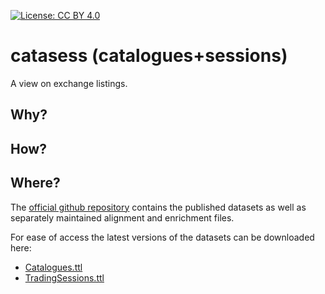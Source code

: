 [![License: CC BY 4.0](https://img.shields.io/badge/License-CC_BY_4.0-lightgrey.svg)](https://creativecommons.org/licenses/by/4.0/)

catasess (catalogues+sessions)
==============================

A view on exchange listings.


Why?
----



How?
----



Where?
------

The [official github repository](https://github.com/ga-group/catasess/) contains the
published datasets as well as separately maintained alignment and enrichment files.

For ease of access the latest versions of the datasets can be downloaded here:

- [Catalogues.ttl](Catalogues.ttl)
- [TradingSessions.ttl](TradingSessions.ttl)

